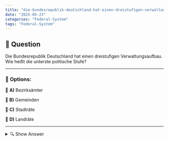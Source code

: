 ```yaml
---
title: "die-bundesrepublik-deutschland-hat-einen-dreistufigen-verwaltungsaufbau-wie-heißt-die-unterste-polit"
date: "2025-05-23"
categories: "Federal-System"
tags: "Federal-System"
---
```


## 📌 **Question**

Die Bundesrepublik Deutschland hat einen dreistufigen Verwaltungsaufbau. Wie heißt die unterste politische Stufe?



---

### 📝 **Options:**

🔘 **A)** Bezirksämter

🔘 **B)** Gemeinden

🔘 **C)** Stadträte

🔘 **D)** Landräte

---

<details>
  <summary>🔍 Show Answer</summary>

  <p>
💡  <b>Correct Answer:</b>  b
  </p>
  <p>
    📖<b>Explanation:</b>
    Die Frage bezieht sich auf die politische Struktur der Bundesrepublik Deutschland. Deutschland ist föderal organisiert und besteht aus mehreren Ebenen der Verwaltung, beginnend mit der Bundesregierung. Die dreistufige Struktur umfasst die Bundesebene, die Landesebene und die kommunale Ebene. Auf der kommunalen Ebene findet man die kleinsten politischen Einheiten, die für sehr lokale Aufgaben zuständig sind. Jede Ebene spielt eine wichtige Rolle in der Verwaltung und Umsetzung politischer Entscheidungen. Die Frage zielt darauf ab, die kleinste dieser Einheiten zu identifizieren.
  </p>
</details>
